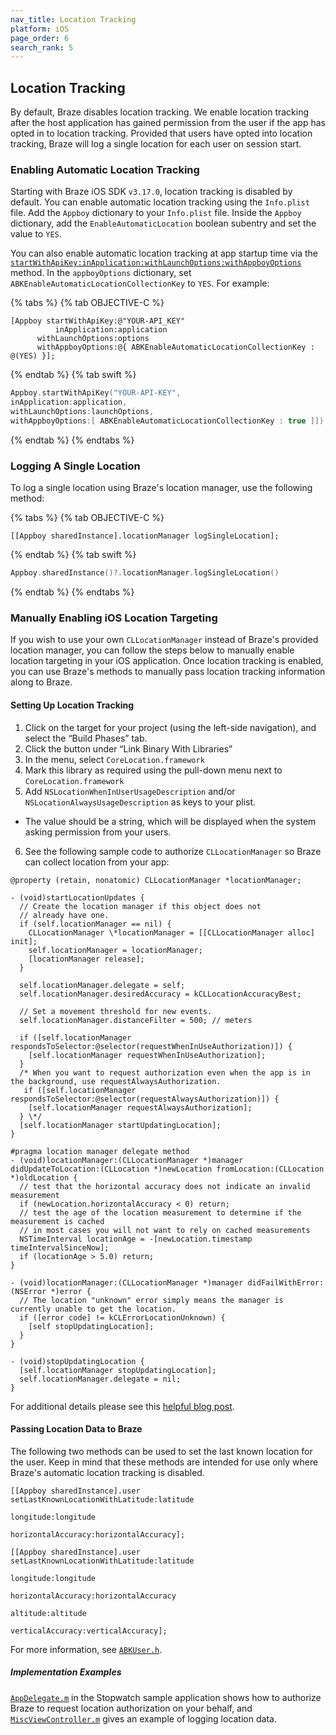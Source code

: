 ```yaml
---
nav_title: Location Tracking
platform: iOS
page_order: 6
search_rank: 5
---
```

## Location Tracking

By default, Braze disables location tracking. We enable location tracking after the host application has gained permission from the user if the app has opted in to location tracking. Provided that users have opted into location tracking, Braze will log a single location for each user on session start.

### Enabling Automatic Location Tracking
Starting with Braze iOS SDK `v3.17.0`, location tracking is disabled by default. You can enable automatic location tracking using the `Info.plist` file. Add the `Appboy` dictionary to your `Info.plist` file. Inside the `Appboy` dictionary, add the `EnableAutomaticLocation` boolean subentry and set the value to `YES`.

 You can also enable automatic location tracking at app startup time via the [`startWithApiKey:inApplication:withLaunchOptions:withAppboyOptions`][4] method. In the `appboyOptions` dictionary, set `ABKEnableAutomaticLocationCollectionKey` to `YES`. For example:

{% tabs %}
{% tab OBJECTIVE-C %}

```objc
[Appboy startWithApiKey:@"YOUR-API_KEY"
          inApplication:application
      withLaunchOptions:options
      withAppboyOptions:@{ ABKEnableAutomaticLocationCollectionKey : @(YES) }];
```

{% endtab %}
{% tab swift %}

```swift
Appboy.startWithApiKey("YOUR-API-KEY",
inApplication:application,
withLaunchOptions:launchOptions,
withAppboyOptions:[ ABKEnableAutomaticLocationCollectionKey : true ]])
```

{% endtab %}
{% endtabs %}

### Logging A Single Location
To log a single location using Braze's location manager, use the following method:

{% tabs %}
{% tab OBJECTIVE-C %}

```objc
[[Appboy sharedInstance].locationManager logSingleLocation];
```

{% endtab %}
{% tab swift %}

```swift
Appboy.sharedInstance()?.locationManager.logSingleLocation()
```

{% endtab %}
{% endtabs %}

### Manually Enabling iOS Location Targeting

If you wish to use your own `CLLocationManager` instead of Braze's provided location manager, you can follow the steps below to manually enable location targeting in your iOS application. Once location tracking is enabled, you can use Braze's methods to manually pass location tracking information along to Braze.

#### Setting Up Location Tracking

1. Click on the target for your project (using the left-side navigation), and select the “Build Phases” tab.
2. Click the button under “Link Binary With Libraries”
3. In the menu, select `CoreLocation.framework`
4. Mark this library as required using the pull-down menu next to `CoreLocation.framework`
5. Add `NSLocationWhenInUserUsageDescription` and/or `NSLocationAlwaysUsageDescription` as keys to your plist.
  - The value should be a string, which will be displayed when the system asking permission from your users.
6. See the following sample code to authorize `CLLocationManager` so Braze can collect location from your app:

```objc
@property (retain, nonatomic) CLLocationManager *locationManager;

- (void)startLocationUpdates {
  // Create the location manager if this object does not
  // already have one.
  if (self.locationManager == nil) {
    CLLocationManager \*locationManager = [[CLLocationManager alloc] init];
    self.locationManager = locationManager;
    [locationManager release];
  }

  self.locationManager.delegate = self;
  self.locationManager.desiredAccuracy = kCLLocationAccuracyBest;

  // Set a movement threshold for new events.
  self.locationManager.distanceFilter = 500; // meters

  if ([self.locationManager respondsToSelector:@selector(requestWhenInUseAuthorization)]) {
    [self.locationManager requestWhenInUseAuthorization];
  }
  /* When you want to request authorization even when the app is in the background, use requestAlwaysAuthorization.
   if ([self.locationManager respondsToSelector:@selector(requestAlwaysAuthorization)]) {
    [self.locationManager requestAlwaysAuthorization];
  } \*/
  [self.locationManager startUpdatingLocation];
}

#pragma location manager delegate method
- (void)locationManager:(CLLocationManager *)manager didUpdateToLocation:(CLLocation *)newLocation fromLocation:(CLLocation *)oldLocation {
  // test that the horizontal accuracy does not indicate an invalid measurement
  if (newLocation.horizontalAccuracy < 0) return;
  // test the age of the location measurement to determine if the measurement is cached
  // in most cases you will not want to rely on cached measurements
  NSTimeInterval locationAge = -[newLocation.timestamp timeIntervalSinceNow];
  if (locationAge > 5.0) return;
}

- (void)locationManager:(CLLocationManager *)manager didFailWithError:(NSError *)error {
  // The location "unknown" error simply means the manager is currently unable to get the location.
  if ([error code] != kCLErrorLocationUnknown) {
    [self stopUpdatingLocation];
  }
}

- (void)stopUpdatingLocation {
  [self.locationManager stopUpdatingLocation];
  self.locationManager.delegate = nil;
}
```

For additional details please see this [helpful blog post][2].

#### Passing Location Data to Braze

The following two methods can be used to set the last known location for the user. Keep in mind that these methods are intended for use only where Braze's automatic location tracking is disabled.

```objc
[[Appboy sharedInstance].user setLastKnownLocationWithLatitude:latitude
                                                     longitude:longitude
                                            horizontalAccuracy:horizontalAccuracy];

```

```objc
[[Appboy sharedInstance].user setLastKnownLocationWithLatitude:latitude
                                                     longitude:longitude
                                            horizontalAccuracy:horizontalAccuracy
                                                      altitude:altitude
                                              verticalAccuracy:verticalAccuracy];

```

For more information, see [`ABKUser.h`][5].

##### Implementation Examples

[`AppDelegate.m`][1] in the Stopwatch sample application shows how to authorize Braze to request location authorization on your behalf, and [`MiscViewController.m`][3] gives an example of logging location data.

[1]: https://github.com/Appboy/appboy-ios-sdk/blob/master/Example/Stopwatch/AppDelegate.m
[2]: http://nevan.net/2014/09/core-location-manager-changes-in-ios-8/
[3]: https://github.com/Appboy/appboy-ios-sdk/blob/master/Example/Stopwatch/MiscViewController.m
[4]: #customizing-appboy-on-startup
[5]: https://github.com/Appboy/appboy-ios-sdk/blob/master/AppboyKit/headers/AppboyKitLibrary/ABKUser.h
